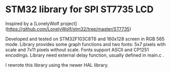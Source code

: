 # STM32 library for SPI ST7735 LCD

Inspired by a [LonelyWolf project] (https://github.com/LonelyWolf/stm32/tree/master/ST7735)

Developed and tested on STM32F103C8T6 and 160x128 screen in RGB 565 mode.
Library provides some graph functions and two fonts: 5x7 pixels with scale and 7x11 pixels without scale. Fonts support ASCII and CP1251 encodings.
Library need external delay function, usually defined in main.c .

I rewrote this library using the newer HAL library.
